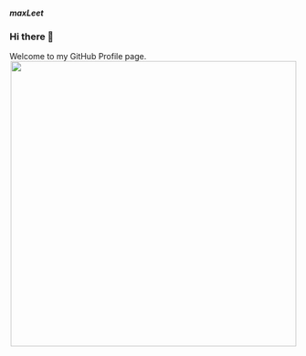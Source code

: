 ##### maxLeet 
### Hi there 👋

<div style="center">
    Welcome to my GitHub Profile page.
</div>


<div id="header" align="center">
  <img src="https://media.giphy.com/media/v1.Y2lkPTc5MGI3NjExNTQxMGM5ZTU0NjM1ZWJlZjU0MWY0ZmY0YWE1ZDExOTY3NGIxYjg4MyZjdD1n/6S4LvHO8qIkyQ/giphy.gif" width="500"/>
  
<!--
**maxLeet/maxLeet** is a ✨ _special_ ✨ repository because its `README.md` (this file) appears on your GitHub profile.

Here are some ideas to get you started:

- 🔭 I’m currently working on private repo's however, if you'd like to collaborate on anything shoot me an email at maxleetis@bellsouth.net
- 🌱 I’m currently learning, I'm currently doing some data science training (Google's Advanced Data Analytics Certificate)
- 👯 I’m looking to collaborate on projects utilize currently developed tech or new/current subject matters: 
    ( Space explorartion and Image , Business management , Software Development workflows )
    Some links I often use:
      -https://rammb-slider.cira.colostate.edu/
      -https://www.google.com/earth/index.html
      -https://science.nasa.gov/missions-page?field_division_tid=103&field_phase_tid=All
    
- 🤔 I’m looking for help with deliverying quantifiable data models. 
- 💬 Ask me about anything within my interests. 
- 📫 How to reach me: email (maxleetis@bellsouth.net)
- 😄 Pronouns: He/Him
- ⚡ Fun fact: My favorite anime is 'Ghost in the shell'.


</div>
